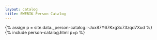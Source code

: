 ```yaml
---
layout: catalog
title: SWERIK Person Catalog
---
```

{% assign p = site.data._person-catalog.i-Jux87Y67Kxg3c73zqd7Xud %}
{% include person-catalog.html p=p %}


